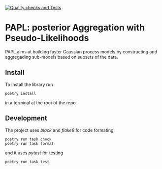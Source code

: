 [![Quality checks and Tests](https://github.com/NicolasDurrande/posterior_aggregation_with_pseudo_likelihoods/actions/workflows/quality-checks.yaml/badge.svg)](https://github.com/NicolasDurrande/posterior_aggregation_with_pseudo_likelihoods/actions/workflows/quality-checks.yaml)

# PAPL: posterior Aggregation with Pseudo-Likelihoods

PAPL aims at building faster Gaussian process models by constructing and aggregading sub-models based on subsets of the data.

## Install
To install the library run
```
poetry install
```
in a terminal at the root of the repo

## Development
The project uses *black* and *flake8* for code formating:
```
poetry run task check
poetry run task format
```
and it uses *pytest* for testing
```
poetry run task test
```